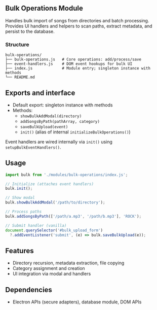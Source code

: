 ## Bulk Operations Module

Handles bulk import of songs from directories and batch processing. Provides UI handlers and helpers to scan paths, extract metadata, and persist to the database.

### Structure
```
bulk-operations/
├── bulk-operations.js   # Core operations: add/process/save
├── event-handlers.js    # DOM event hookups for bulk UI
├── index.js             # Module entry; singleton instance with methods
└── README.md
```

## Exports and interface

- Default export: singleton instance with methods
- Methods:
  - `showBulkAddModal(directory)`
  - `addSongsByPath(pathArray, category)`
  - `saveBulkUpload(event)`
  - `init()` (alias of internal `initializeBulkOperations()`)

Event handlers are wired internally via `init()` using `setupBulkEventHandlers()`.

## Usage

```javascript
import bulk from './modules/bulk-operations/index.js';

// Initialize (attaches event handlers)
bulk.init();

// Show modal
bulk.showBulkAddModal('/path/to/directory');

// Process paths
bulk.addSongsByPath(['/path/a.mp3', '/path/b.mp3'], 'ROCK');

// Submit handler (vanilla)
document.querySelector('#bulk_upload_form')
  ?.addEventListener('submit', (e) => bulk.saveBulkUpload(e));
```

## Features
- Directory recursion, metadata extraction, file copying
- Category assignment and creation
- UI integration via modal and handlers

## Dependencies
- Electron APIs (secure adapters), database module, DOM APIs